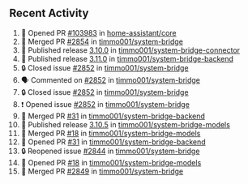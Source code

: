 ## Recent Activity

<!--START_SECTION:activity-->
1. 💪 Opened PR [#103983](https://github.com/home-assistant/core/pull/103983) in [home-assistant/core](https://github.com/home-assistant/core)
2. 🎉 Merged PR [#2854](https://github.com/timmo001/system-bridge/pull/2854) in [timmo001/system-bridge](https://github.com/timmo001/system-bridge)
3. 🚀 Published release [3.10.0](https://github.com/3.10.0) in [timmo001/system-bridge-connector](https://github.com/timmo001/system-bridge-connector)
4. 🚀 Published release [3.11.0](https://github.com/3.11.0) in [timmo001/system-bridge-backend](https://github.com/timmo001/system-bridge-backend)
5. 🔒 Closed issue [#2852](https://github.com/timmo001/system-bridge/issues/2852) in [timmo001/system-bridge](https://github.com/timmo001/system-bridge)
6. 🗣 Commented on [#2852](https://github.com/timmo001/system-bridge/issues/2852) in [timmo001/system-bridge](https://github.com/timmo001/system-bridge)
7. 🔒 Closed issue [#2852](https://github.com/timmo001/system-bridge/issues/2852) in [timmo001/system-bridge](https://github.com/timmo001/system-bridge)
8. ❗ Opened issue [#2852](https://github.com/timmo001/system-bridge/issues/2852) in [timmo001/system-bridge](https://github.com/timmo001/system-bridge)
9. 🎉 Merged PR [#31](https://github.com/timmo001/system-bridge-backend/pull/31) in [timmo001/system-bridge-backend](https://github.com/timmo001/system-bridge-backend)
10. 🚀 Published release [3.10.5](https://github.com/3.10.5) in [timmo001/system-bridge-models](https://github.com/timmo001/system-bridge-models)
11. 🎉 Merged PR [#18](https://github.com/timmo001/system-bridge-models/pull/18) in [timmo001/system-bridge-models](https://github.com/timmo001/system-bridge-models)
12. 💪 Opened PR [#31](https://github.com/timmo001/system-bridge-backend/pull/31) in [timmo001/system-bridge-backend](https://github.com/timmo001/system-bridge-backend)
13. 🔒 Reopened issue [#2844](https://github.com/timmo001/system-bridge/issues/2844) in [timmo001/system-bridge](https://github.com/timmo001/system-bridge)
14. 💪 Opened PR [#18](https://github.com/timmo001/system-bridge-models/pull/18) in [timmo001/system-bridge-models](https://github.com/timmo001/system-bridge-models)
15. 🎉 Merged PR [#2849](https://github.com/timmo001/system-bridge/pull/2849) in [timmo001/system-bridge](https://github.com/timmo001/system-bridge)
<!--END_SECTION:activity-->
